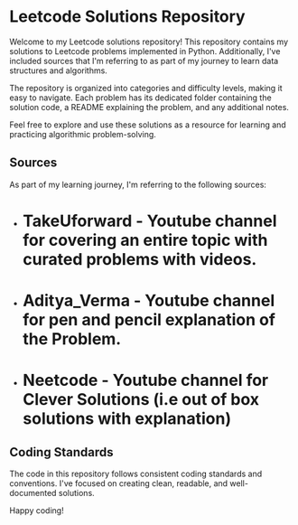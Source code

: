 # Leetcode Solutions Repository

Welcome to my Leetcode solutions repository! This repository contains my solutions to Leetcode problems implemented in Python. Additionally, I've included sources that I'm referring to as part of my journey to learn data structures and algorithms.


The repository is organized into categories and difficulty levels, making it easy to navigate. Each problem has its dedicated folder containing the solution code, a README explaining the problem, and any additional notes.

Feel free to explore and use these solutions as a resource for learning and practicing algorithmic problem-solving.

## Sources

As part of my learning journey, I'm referring to the following sources:

- # TakeUforward - Youtube channel for covering an entire topic with curated problems with videos.
- # Aditya_Verma - Youtube channel for pen and pencil explanation of the Problem.
- # Neetcode     - Youtube channel for Clever Solutions (i.e out of box solutions with explanation)

## Coding Standards

The code in this repository follows consistent coding standards and conventions. I've focused on creating clean, readable, and well-documented solutions. 

Happy coding!
